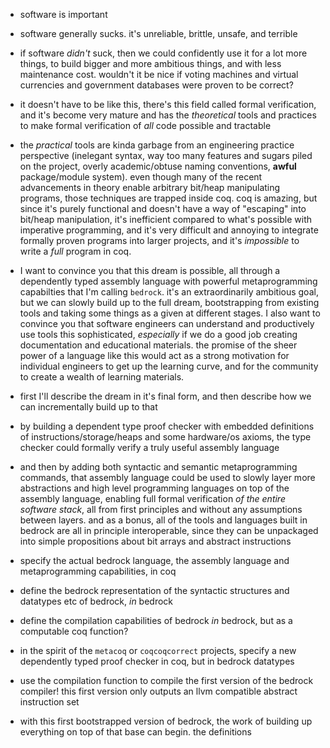 - software is important

- software generally sucks. it's unreliable, brittle, unsafe, and terrible

- if software *didn't* suck, then we could confidently use it for a lot more things, to build bigger and more ambitious things, and with less maintenance cost. wouldn't it be nice if voting machines and virtual currencies and government databases were proven to be correct?

- it doesn't have to be like this, there's this field called formal verification, and it's become very mature and has the *theoretical* tools and practices to make formal verification of *all* code possible and tractable

- the *practical* tools are kinda garbage from an engineering practice perspective (inelegant syntax, way too many features and sugars piled on the project, overly academic/obtuse naming conventions, **awful** package/module system). even though many of the recent advancements in theory enable arbitrary bit/heap manipulating programs, those techniques are trapped inside coq. coq is amazing, but since it's purely functional and doesn't have a way of "escaping" into bit/heap manipulation, it's inefficient compared to what's possible with imperative programming, and it's very difficult and annoying to integrate formally proven programs into larger projects, and it's *impossible* to write a *full* program in coq.

- I want to convince you that this dream is possible, all through a dependently typed assembly language with powerful metaprogramming capabilties that I'm calling `bedrock`. it's an extraordinarily ambitious goal, but we can slowly build up to the full dream, bootstrapping from existing tools and taking some things as a given at different stages. I also want to convince you that software engineers can understand and productively use tools this sophisticated, *especially* if we do a good job creating documentation and educational materials. the promise of the sheer power of a language like this would act as a strong motivation for individual engineers to get up the learning curve, and for the community to create a wealth of learning materials.

- first I'll describe the dream in it's final form, and then describe how we can incrementally build up to that

- by building a dependent type proof checker with embedded definitions of instructions/storage/heaps and some hardware/os axioms, the type checker could formally verify a truly useful assembly language

- and then by adding both syntactic and semantic metaprogramming commands, that assembly language could be used to slowly layer more abstractions and high level programming languages on top of the assembly language, enabling full formal verification *of the entire software stack*, all from first principles and without any assumptions between layers. and as a bonus, all of the tools and languages built in bedrock are all in principle interoperable, since they can be unpackaged into simple propositions about bit arrays and abstract instructions

- specify the actual bedrock language, the assembly language and metaprogramming capabilities, in coq
- define the bedrock representation of the syntactic structures and datatypes etc of bedrock, *in* bedrock
- define the compilation capabilities of bedrock *in* bedrock, but as a computable coq function?
- in the spirit of the `metacoq` or `coqcoqcorrect` projects, specify a new dependently typed proof checker in coq, but in bedrock datatypes
- use the compilation function to compile the first version of the bedrock compiler! this first version only outputs an llvm compatible abstract instruction set
- with this first bootstrapped version of bedrock, the work of building up everything on top of that base can begin. the definitions
